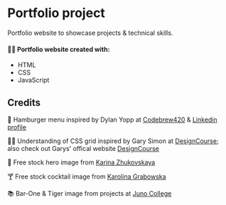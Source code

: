 # Portfolio project
Portfolio website to showcase projects & technical skills. 
#### 👩‍💻 Portfolio website created with:
* HTML
* CSS
* JavaScript 

## Credits
🍔 Hamburger menu inspired by Dylan Yopp at [Codebrew420](https://www.youtube.com/@codebrew420/featured) & [Linkedin profile](https://www.linkedin.com/in/dylan-yopp/)

🧑‍🏫 Understanding of CSS grid inspired by Gary Simon at [DesignCourse](https://www.youtube.com/@DesignCourse); also check out Garys' offical website [DesignCourse](https://designcourse.com/)

📸 Free stock hero image from [Karina Zhukovskaya](https://www.pexels.com/@karina-zhukovskaya/)

🍸 Free stock cocktail image from [Karolina Grabowska](https://www.pexels.com/@karolina-grabowska/)

📚 Bar-One & Tiger image from projects at [Juno College](https://junocollege.com/)


